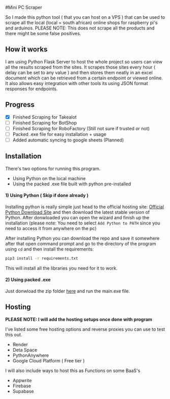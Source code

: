 #Mini PC Scraper

So I made this python tool ( that you can host on a VPS ) that can be used to scrape all the local (local = south african) online shops for raspberry pi's and arduinos. PLEASE NOTE: This does not scrape all the products and there might be some false positives.

## How it works

I am using Python Flask Server to host the whole project so users can view all the results scraped from the sites. It scrapes those sites every hour ( delay can be set to any value ) and then stores them neatly in an excel document which can be retrieved from a certain endpoint or viewed online. It also allows easy integration with other tools its using JSON format responses for endpoints.

## Progress

- [x] Finished Scraping for Takealot
- [ ] Finished Scraping for BotShop
- [ ] Finished Scraping for RoboFactory (Still not sure if trusted or not) 
- [ ] Packed .exe file for easy installation + usage
- [ ] Added automatic syncing to google sheets (Planned)

## Installation

There's two options for running this program.
- Using Python on the local machine
- Using the packed .exe file built with python pre-installed

#### 1) Using Python ( Skip if done already )

Installing python is really simple just head to the official hosting site: [Official Python Download Site](https://www.python.org/downloads/) and then download the latest stable version of Python. After donwloaded you can open the wizard and finish up the installation (please note: You need to select `Add Python to PATH` since you need to access it from anywhere on the pc) 

After installing Python you can download the repo and save it somewhere after that open command prompt and go to the directory of the program using `cd` and then install the requirements:

```bash
pip3 install -r requirements.txt
```
This will install all the libraries you need for it to work.

#### 2) Using packed .exe

Just donwload the zip folder [here](https://google.com) and run the main.exe file.

## Hosting

**PLEASE NOTE: I will add the hosting setups once done with program**

I've listed some free hosting options and reverse proxies you can use to test this out.

- Render
- Deta Space
- PythonAnywhere
- Google Cloud Platform ( Free tier )

I will also include ways to host this as Functions on some BaaS's

- Appwrite
- Firebase
- Supabase

